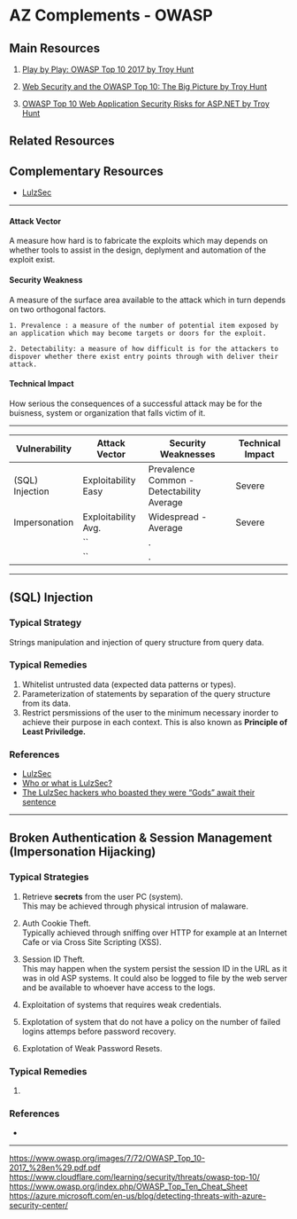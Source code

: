 
# AZ Complements - OWASP

## Main Resources

1. [Play by Play: OWASP Top 10 2017 by Troy Hunt](https://app.pluralsight.com/library/courses/play-by-play-owasp-top-ten-2017/table-of-contents)  

2. [Web Security and the OWASP Top 10: The Big Picture by Troy Hunt](https://app.pluralsight.com/library/courses/web-security-owasp-top10-big-picture/table-of-contents)  
3. [OWASP Top 10 Web Application Security Risks for ASP.NET by Troy Hunt](https://app.pluralsight.com/library/courses/owasp-top10-aspdotnet-application-security-risks/table-of-contents)  

## Related Resources

## Complementary Resources

- [LulzSec](https://en.wikipedia.org/wiki/LulzSec)

---

#### Attack Vector  
A measure how hard is to fabricate the exploits which may depends on whether tools to assist in the design, deplyment and automation of the exploit exist.

#### Security Weakness 
A measure of the surface area available to the attack which in turn depends on two orthogonal factors.  

    1. Prevalence : a measure of the number of potential item exposed by an application which may become targets or doors for the exploit.

    2. Detectability: a measure of how difficult is for the attackers to dispover whether there exist entry points through with deliver their attack.

#### Technical Impact
How serious the consequences of a successful attack may be for the buisness, system or organization that falls victim of it.  

---

| Vulnerability   | Attack Vector        | Security Weaknesses                        | Technical Impact |
|-----------------| -------------------- | -------------------------------------------|------------------|
| (SQL) Injection | Exploitability Easy  | Prevalence Common - Detectability Average  | Severe           |
| Impersonation   | Exploitability Avg.  | Widespread - Average                       | Severe           |
|| `` | .||
|| `` | .||

---

## (SQL) Injection

### Typical Strategy

Strings manipulation and injection of query structure from query data.

### Typical Remedies

1. Whitelist untrusted data (expected data patterns or types).
2. Parameterization of statements by separation of the query structure from its data.
3. Restrict persmissions of the user to the minimum necessary inorder to achieve their purpose in each context. This is also known as **Principle of Least Priviledge.**

### References 

- [LulzSec](https://en.wikipedia.org/wiki/LulzSec)
- [Who or what is LulzSec?](https://www.youtube.com/watch?v=Esbk27dXxXc)  
- [The LulzSec hackers who boasted they were “Gods” await their sentence](https://nakedsecurity.sophos.com/2013/05/16/lulzsec-hackers-wait-sentence/)  

---

## Broken Authentication & Session Management (Impersonation Hijacking)

### Typical Strategies

1. Retrieve **secrets** from the user PC (system).  
This may be achieved through physical intrusion of malaware.

2. Auth Cookie Theft.  
Typically achieved through sniffing over HTTP for example at an Internet Cafe or via Cross Site Scripting (XSS).

3. Session ID Theft.  
This may happen when the system persist the session ID in the URL as it was in old ASP systems. It could also be logged to file by the web server and be available to whoever have access to the logs.

4. Exploitation of systems that requires weak credentials.

5. Explotation of system that do not have a policy on the number of failed logins attemps before password recovery.

6. Explotation of Weak Password Resets. 

### Typical Remedies

1. 

### References 

- []()

---

https://www.owasp.org/images/7/72/OWASP_Top_10-2017_%28en%29.pdf.pdf  
https://www.cloudflare.com/learning/security/threats/owasp-top-10/  
https://www.owasp.org/index.php/OWASP_Top_Ten_Cheat_Sheet  
https://azure.microsoft.com/en-us/blog/detecting-threats-with-azure-security-center/ 